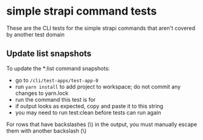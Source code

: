 # simple strapi command tests

These are the CLI tests for the simple strapi commands that aren't covered by another test domain

## Update list snapshots

To update the \*:list command snapshots:

- go to `/cli/test-apps/test-app-0`
- run `yarn install` to add project to workspace; do not commit any changes to yarn.lock
- run the command this test is for
- if output looks as expected, copy and paste it to this string
- you may need to run test:clean before tests can run again

For rows that have backslashes (\\) in the output, you must manually escape them with another backslash (\\)
